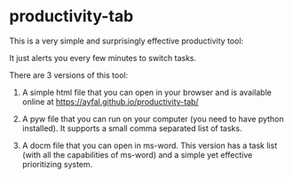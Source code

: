 # productivity-tab
This is a very simple and surprisingly effective productivity tool:

It just alerts you every few minutes to switch tasks.  

There are 3 versions of this tool:

1. A simple html file that you can open in your browser and is available online at https://ayfal.github.io/productivity-tab/

2. A pyw file that you can run on your computer (you need to have python installed). It supports a small comma separated list of tasks. 

3. A docm file that you can open in ms-word. This version has a task list (with all the capabilities of ms-word) and a simple yet effective prioritizing system.
